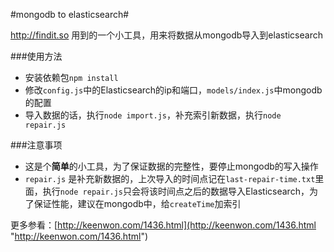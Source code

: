 #mongodb to elasticsearch#

http://findit.so 用到的一个小工具，用来将数据从mongodb导入到elasticsearch  

###使用方法
* 安装依赖包`npm install`
* 修改`config.js`中的Elasticsearch的ip和端口，`models/index.js`中mongodb的配置
* 导入数据的话，执行`node import.js`，补充索引新数据，执行`node repair.js`
  
###注意事项
* 这是个**简单**的小工具，为了保证数据的完整性，要停止mongodb的写入操作  
* `repair.js` 是补充新数据的，上次导入的时间点记在`last-repair-time.txt`里面，执行`node repair.js`只会将该时间点之后的数据导入Elasticsearch，为了保证性能，建议在mongodb中，给`createTime`加索引

更多参看：[http://keenwon.com/1436.html](http://keenwon.com/1436.html "http://keenwon.com/1436.html")
